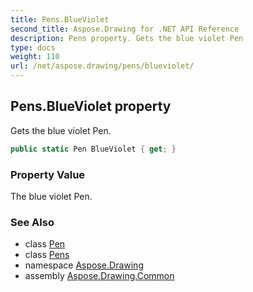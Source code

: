 ```yaml
---
title: Pens.BlueViolet
second_title: Aspose.Drawing for .NET API Reference
description: Pens property. Gets the blue violet Pen
type: docs
weight: 110
url: /net/aspose.drawing/pens/blueviolet/
---
```

## Pens.BlueViolet property

Gets the blue violet Pen.

```csharp
public static Pen BlueViolet { get; }
```

### Property Value

The blue violet Pen.

### See Also

* class [Pen](../../pen/)
* class [Pens](../)
* namespace [Aspose.Drawing](../../pens/)
* assembly [Aspose.Drawing.Common](../../../)


